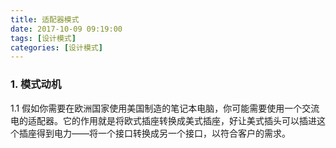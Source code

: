 ```yaml
---
title: 适配器模式
date: 2017-10-09 09:19:00
tags: [设计模式]
categories: [设计模式]
---
```



### 1. 模式动机

1.1 假如你需要在欧洲国家使用美国制造的笔记本电脑，你可能需要使用一个交流电的适配器。它的作用就是将欧式插座转换成美式插座，好让美式插头可以插进这个插座得到电力——将一个接口转换成另一个接口，以符合客户的需求。
